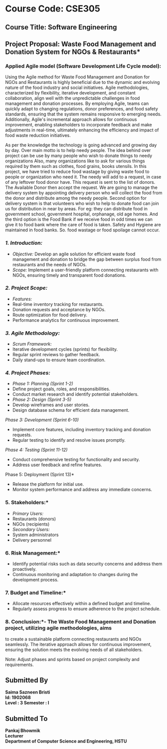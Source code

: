 # Course Code: CSE305   
## Course Title: Software Engineering
## Project Proposal: Waste Food Management and Donation System for NGOs & Restaurants*

### Applied Agile model (Software Development Life Cycle model):

Using the Agile method for Waste Food Management and Donation for NGOs and
Restaurants is highly beneficial due to the dynamic and evolving nature of the food industry
and social initiatives. Agile methodologies, characterized by flexibility, iterative development,
and constant collaboration, align well with the unpredictable challenges in food management
and donation processes. By employing Agile, teams can quickly adapt to changing
regulations, donor preferences, and food safety standards, ensuring that the system remains
responsive to emerging needs. Additionally, Agile's incremental approach allows for
continuous improvement, enabling stakeholders to incorporate feedback and make
adjustments in real-time, ultimately enhancing the efficiency and impact of food waste
reduction initiatives.

As per the knowledge the technology is going advanced and growing day by day. Over main
motto is to help needy people. The idea behind over project can be use by many people who
wish to donate things to needy organizations Also, many organizations like to ask for various
things required by them such as clothes, food grains, books utensils. In this project, we have
tried to reduce food wastage by giving waste food to people or organization who need it. The
needy will add to a request, in case of any leftover food donor have. This request is sent to
the list of donors. The Available Donor then accept the request. We are going to manage the
delivery system by appointing delivery person who will collect the food from the donor and
distribute among the needy people. Second option for delivery system is that volunteers who
wish to help to donate food can join us for distribution in near by areas. For eg: they can
distribute food in government school, government hospital, orphanage, old age homes. And
the third option is the Food Bank if we receive food in odd times we can give it to food bank
where the care of food is taken. Safety and Hygiene are maintained in food banks. So. food
wastage or food spoilage cannot occur.

### *1. Introduction:*
- *Objective:* Develop an agile solution for efficient waste food management and donation
to bridge the gap between surplus food from restaurants and the needs of NGOs.
- *Scope:* Implement a user-friendly platform connecting restaurants with NGOs, ensuring
timely and transparent food donations.

### *2. Project Scope:*
- *Features:*
- Real-time inventory tracking for restaurants.
- Donation requests and acceptance by NGOs.
- Route optimization for food delivery.
- Performance analytics for continuous improvement.
### *3. Agile Methodology:*
- *Scrum Framework:*
- Iterative development cycles (sprints) for flexibility.
- Regular sprint reviews to gather feedback.
- Daily stand-ups to ensure team coordination.
### *4. Project Phases:*
- *Phase 1: Planning (Sprint 1-2)*
- Define project goals, roles, and responsibilities.
- Conduct market research and identify potential stakeholders.
- *Phase 2: Design (Sprint 3-5)*
- Develop wireframes and user stories.
- Design database schema for efficient data management.

*Phase 3: Development (Sprint 6-10)*
- Implement core features, including inventory tracking and donation requests.
- Regular testing to identify and resolve issues promptly.

*Phase 4: Testing (Sprint 11-12)*
- Conduct comprehensive testing for functionality and security.
- Address user feedback and refine features.

Phase 5: Deployment (Sprint 13)*
- Release the platform for initial use.
- Monitor system performance and address any immediate concerns.

### 5. Stakeholders:*
- *Primary Users:*
- Restaurants (donors)
- NGOs (recipients)
- *Secondary Users:*
- System administrators
- Delivery personnel

### 6. Risk Management:*
- Identify potential risks such as data security concerns and address them proactively.
- Continuous monitoring and adaptation to changes during the development process.

### 7. Budget and Timeline:*
- Allocate resources effectively within a defined budget and timeline.
- Regularly assess progress to ensure adherence to the project schedule.

### 8. Conclusion:*- The Waste Food Management and Donation project, utilizing agile methodologies, aims
to create a sustainable platform connecting restaurants and NGOs seamlessly. The iterative
approach allows for continuous improvement, ensuring the solution meets the evolving
needs of all stakeholders.

Note: Adjust phases and sprints based on project complexity and requirements.



## Submitted By    
**Saima Sazneen Bristi**    
**Id: 1902068**  
**Level : 3 Semester : I**  

## Submitted To  
**Pankaj Bhowmik**  
**Lecturer**   
**Department of Computer Science and Engineering, HSTU**

